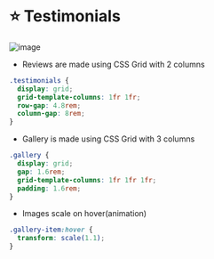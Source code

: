 # ⭐ Testimonials

![image](https://github.com/Edveika/OmniFood.dev/assets/113787144/eb1af35b-842a-42b2-9122-87ff7a00cc3b)

* Reviews are made using CSS Grid with 2 columns

```css
.testimonials {
  display: grid;
  grid-template-columns: 1fr 1fr;
  row-gap: 4.8rem;
  column-gap: 8rem;
}
```

* Gallery is made using CSS Grid with 3 columns

```css
.gallery {
  display: grid;
  gap: 1.6rem;
  grid-template-columns: 1fr 1fr 1fr;
  padding: 1.6rem;
}
```

* Images scale on hover(animation)

```css
.gallery-item:hover {
  transform: scale(1.1);
}
```
